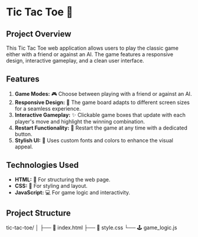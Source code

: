 # Tic Tac Toe 🎲

## Project Overview

This Tic Tac Toe web application allows users to play the classic game either with a friend or against an AI. The game features a responsive design, interactive gameplay, and a clean user interface.

## Features

1. **Game Modes:** 🎮 Choose between playing with a friend or against an AI.
2. **Responsive Design:** 📱 The game board adapts to different screen sizes for a seamless experience.
3. **Interactive Gameplay:** ✨ Clickable game boxes that update with each player's move and highlight the winning combination.
4. **Restart Functionality:** 🔄 Restart the game at any time with a dedicated button.
5. **Stylish UI:** 🎨 Uses custom fonts and colors to enhance the visual appeal.

## Technologies Used

- **HTML:** 📝 For structuring the web page.
- **CSS:** 🎨 For styling and layout.
- **JavaScript:** 💻 For game logic and interactivity.

## Project Structure

tic-tac-toe/
│
├── 📄 index.html
├── 🎨 style.css
└── 🕹️ game_logic.js
